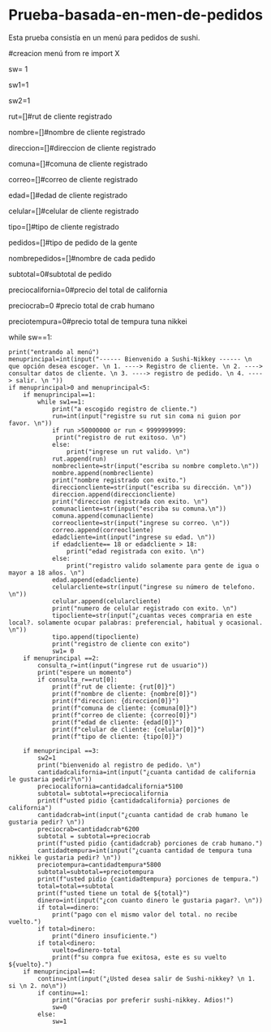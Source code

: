 # Prueba-basada-en-men-de-pedidos
Esta prueba consistía en un menú para pedidos de sushi.


#creacion  menú
from re import X




sw= 1

sw1=1

sw2=1

rut=[]#rut de cliente registrado

nombre=[]#nombre de cliente registrado

direccion=[]#direccion de cliente registrado

comuna=[]#comuna de cliente registrado

correo=[]#correo de cliente registrado

edad=[]#edad de cliente registrado

celular=[]#celular de cliente registrado

tipo=[]#tipo de cliente registrado

pedidos=[]#tipo de pedido de la gente

nombrepedidos=[]#nombre de cada pedido

subtotal=0#subtotal de pedido

preciocalifornia=0#precio del total de california

preciocrab=0 #precio total de crab humano

preciotempura=0#precio total de tempura tuna nikkei


while sw==1:

    print("entrando al menú")
    menuprincipal=int(input("------ Bienvenido a Sushi-Nikkey ------ \n que opción desea escoger. \n 1. ----> Registro de cliente. \n 2. ----> consultar datos de cliente. \n 3. ----> registro de pedido. \n 4. ----> salir. \n "))
    if menuprincipal>0 and menuprincipal<5:
        if menuprincipal==1:
            while sw1==1:
                print("a escogido registro de cliente.")
                run=int(input("registre su rut sin coma ni guion por favor. \n"))
                if run >50000000 or run < 9999999999:
                 print("registro de rut exitoso. \n")
                else:
                    print("ingrese un rut valido. \n")
                rut.append(run)
                nombrecliente=str(input("escriba su nombre completo.\n"))
                nombre.append(nombrecliente)
                print("nombre registrado con exito.")
                direccioncliente=str(input("escriba su dirección. \n"))
                direccion.append(direccioncliente)
                print("direccion registrada con exito. \n")
                comunacliente=str(input("escriba su comuna.\n"))
                comuna.append(comunacliente)
                correocliente=str(input("ingrese su correo. \n"))
                correo.append(correocliente)
                edadcliente=int(input("ingrese su edad. \n"))
                if edadcliente== 18 or edadcliente > 18:
                    print("edad registrada con exito. \n")
                else:
                    print("registro valido solamente para gente de igua o mayor a 18 años. \n")
                edad.append(edadcliente)
                celularcliente=str(input("ingrese su número de telefono. \n"))
                celular.append(celularcliente)
                print("numero de celular registrado con exito. \n")
                tipocliente=str(input("¿cuantas veces compraria en este local?. solamente ocupar palabras: preferencial, habitual y ocasional. \n"))
                tipo.append(tipocliente) 
                print("registro de cliente con exito")
                sw1= 0
        if menuprincipal ==2:
            consulta_r=int(input("ingrese rut de usuario"))
            print("espere un momento")
            if consulta_r==rut[0]:
                print(f"rut de cliente: {rut[0]}")
                print(f"nombre de cliente: {nombre[0]}")
                print(f"direccion: {direccion[0]}")
                print(f"comuna de cliente: {comuna[0]}")
                print(f"correo de cliente: {correo[0]}")
                print(f"edad de cliente: {edad[0]}")
                print(f"celular de cliente: {celular[0]}")
                print(f"tipo de cliente: {tipo[0]}")

        if menuprincipal ==3:
            sw2=1
            print("bienvenido al registro de pedido. \n")
            cantidadcalifornia=int(input("¿cuanta cantidad de california le gustaria pedir?\n"))
            preciocalifornia=cantidadcalifornia*5100
            subtotal= subtotal=+preciocalifornia
            print(f"usted pidio {cantidadcalifornia} porciones de california")
            cantidadcrab=int(input("¿cuanta cantidad de crab humano le gustaria pedir? \n"))
            preciocrab=cantidadcrab*6200
            subtotal = subtotal=+preciocrab
            print(f"usted pidio {cantidadcrab} porciones de crab humano.")
            cantidadtempura=int(input("¿cuanta cantidad de tempura tuna nikkei le gustaria pedir? \n"))
            preciotempura=cantidadtempura*5800
            subtotal=subtotal=+preciotempura
            print(f"usted pidio {cantidadtempura} porciones de tempura.")
            total=total=+subtotal
            print(f"usted tiene un total de ${total}")
            dinero=int(input("¿con cuanto dinero le gustaria pagar?. \n"))
            if total==dinero:
                print("pago con el mismo valor del total. no recibe vuelto.")
            if total>dinero:
                print("dinero insuficiente.")
            if total<dinero:
                vuelto=dinero-total
                print(f"su compra fue exitosa, este es su vuelto ${vuelto}.")
        if menuprincipal==4:
            continu=int(input("¿Usted desea salir de Sushi-nikkey? \n 1. si \n 2. no\n"))
            if continu==1:
                print("Gracias por preferir sushi-nikkey. Adios!")
                sw=0
            else:
                sw=1
